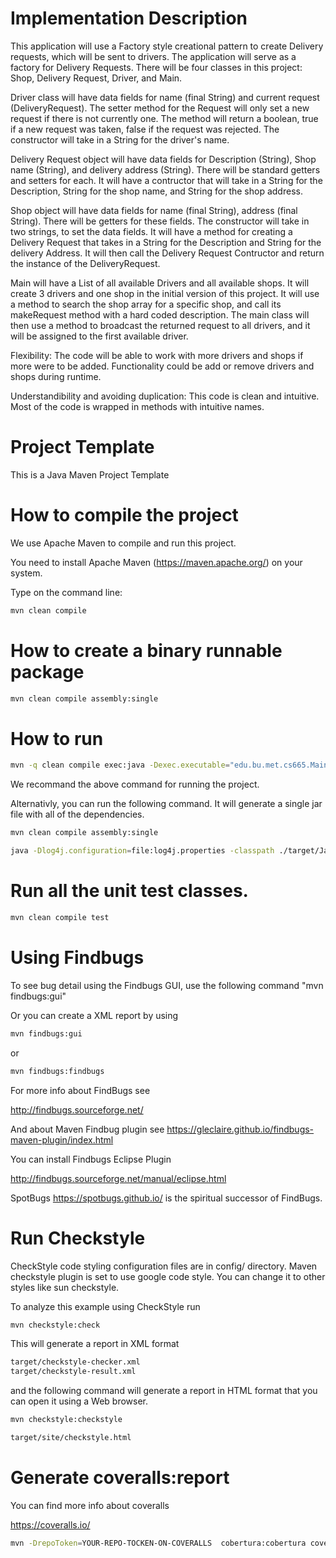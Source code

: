 # Implementation Description

This application will use a Factory style creational pattern to create Delivery requests, which will be sent to drivers. The application will serve as a factory for Delivery Requests.
There will be four classes in this project: Shop, Delivery Request, Driver, and Main.

Driver class will have data fields for name (final String) and current request (DeliveryRequest). The setter method for the Request will only set a new request if there is not currently one. The method will return a boolean, true if a new request was taken, false if the request was rejected. The constructor will take in a String for the driver's name.

Delivery Request object will have data fields for Description (String), Shop name (String), and delivery address (String). There will be standard getters and setters for each. It will have a contructor that will take in a String for the Description, String for the shop name, and String for the shop address.

Shop object will have data fields for name (final String), address (final String). There will be getters for these fields. The constructor will take in two strings, to set the data fields. It will have a method for creating a Delivery Request that takes in a String for the Description and String for the delivery Address. It will then call the Delivery Request Contructor and return the instance of the DeliveryRequest. 

Main will have a List of all available Drivers and all available shops. It will create 3 drivers and one shop in the initial version of this project. It will use a method to search the shop array for a specific shop, and call its makeRequest method with a hard coded description. The main class will then use a method to broadcast the returned request to all drivers, and it will be assigned to the first available driver.

Flexibility: The code will be able to work with more drivers and shops if more were to be added. Functionality could be add or remove drivers and shops during runtime.

Understandibility and avoiding duplication: This code is clean and intuitive. Most of the code is wrapped in methods with intuitive names. 


# Project Template

This is a Java Maven Project Template


# How to compile the project

We use Apache Maven to compile and run this project. 

You need to install Apache Maven (https://maven.apache.org/)  on your system. 

Type on the command line: 

```bash
mvn clean compile
```

# How to create a binary runnable package 


```bash
mvn clean compile assembly:single
```


# How to run

```bash
mvn -q clean compile exec:java -Dexec.executable="edu.bu.met.cs665.Main" -Dlog4j.configuration="file:log4j.properties"
```

We recommand the above command for running the project. 

Alternativly, you can run the following command. It will generate a single jar file with all of the dependencies. 

```bash
mvn clean compile assembly:single

java -Dlog4j.configuration=file:log4j.properties -classpath ./target/JavaProjectTemplate-1.0-SNAPSHOT-jar-with-dependencies.jar  edu.bu.met.cs665.Main
```


# Run all the unit test classes.


```bash
mvn clean compile test

```

# Using Findbugs 

To see bug detail using the Findbugs GUI, use the following command "mvn findbugs:gui"

Or you can create a XML report by using  


```bash
mvn findbugs:gui 
```

or 


```bash
mvn findbugs:findbugs
```


For more info about FindBugs see 

http://findbugs.sourceforge.net/

And about Maven Findbug plugin see 
https://gleclaire.github.io/findbugs-maven-plugin/index.html


You can install Findbugs Eclipse Plugin 

http://findbugs.sourceforge.net/manual/eclipse.html



SpotBugs https://spotbugs.github.io/ is the spiritual successor of FindBugs.


# Run Checkstyle 

CheckStyle code styling configuration files are in config/ directory. Maven checkstyle plugin is set to use google code style. 
You can change it to other styles like sun checkstyle. 

To analyze this example using CheckStyle run 

```bash
mvn checkstyle:check
```

This will generate a report in XML format


```bash
target/checkstyle-checker.xml
target/checkstyle-result.xml
```

and the following command will generate a report in HTML format that you can open it using a Web browser. 

```bash
mvn checkstyle:checkstyle
```

```bash
target/site/checkstyle.html
```


# Generate  coveralls:report 

You can find more info about coveralls 

https://coveralls.io/

```bash
mvn -DrepoToken=YOUR-REPO-TOCKEN-ON-COVERALLS  cobertura:cobertura coveralls:report
```


